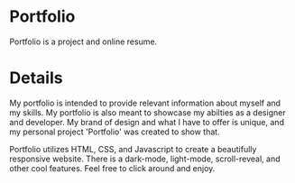 # Portfolio
Portfolio is a project and online resume.

# Details
My portfolio is intended to provide relevant information about myself and my skills. My portfolio is also meant to showcase my abilties as a designer and developer. My brand of design and what I have to offer is unique, and my personal project 'Portfolio' was created to show that.

Portfolio utilizes HTML, CSS, and Javascript to create a beautifully responsive website. There is a dark-mode, light-mode, scroll-reveal, and other cool features. Feel free to click around and enjoy.
